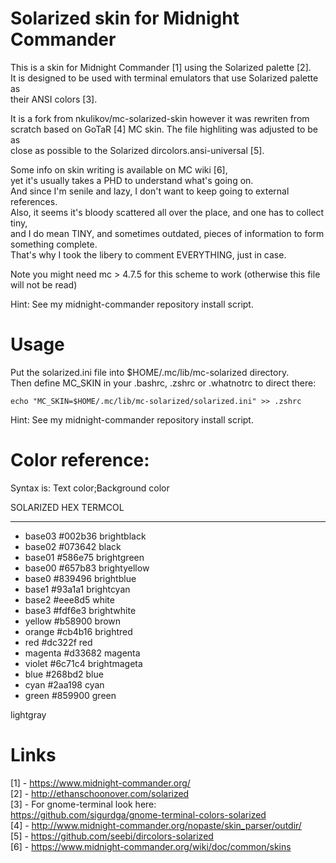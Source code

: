 # Solarized skin for Midnight Commander

This is a skin for Midnight Commander [1] using the Solarized palette [2].  
It is designed to be used with terminal emulators that use Solarized palette as  
their ANSI colors [3].

It is a fork from nkulikov/mc-solarized-skin however it was rewriten from  
scratch based on GoTaR [4] MC skin. The file highliting was adjusted to be as  
close as possible to the Solarized dircolors.ansi-universal [5].  

Some info on skin writing is available on MC wiki [6],  
yet it's usually takes a PHD to understand what's going on.  
And since I'm senile and lazy, I don't want to keep going to external references.  
Also, it seems it's bloody scattered all over the place, and one has to collect tiny,  
and I do mean TINY, and sometimes outdated, pieces of information to form something complete.  
That's why I took the libery to comment EVERYTHING, just in case.  

Note you might need mc > 4.7.5 for this scheme to work (otherwise this file will not be read)  

Hint: See my midnight-commander repository install script.  

# Usage

Put the solarized.ini file into $HOME/.mc/lib/mc-solarized directory.   
Then define MC_SKIN in your .bashrc, .zshrc or .whatnotrc to direct there:  

    echo "MC_SKIN=$HOME/.mc/lib/mc-solarized/solarized.ini" >> .zshrc  

Hint: See my midnight-commander repository install script.  

# Color reference:

Syntax is: Text color;Background color  

SOLARIZED    HEX       TERMCOL   
---------    -------   -------------   
* base03     #002b36   brightblack
* base02     #073642   black
* base01     #586e75   brightgreen
* base00     #657b83   brightyellow
* base0      #839496   brightblue
* base1      #93a1a1   brightcyan
* base2      #eee8d5   white
* base3      #fdf6e3   brightwhite
* yellow     #b58900   brown
* orange     #cb4b16   brightred
* red        #dc322f   red
* magenta    #d33682   magenta
* violet     #6c71c4   brightmageta
* blue       #268bd2   blue
* cyan       #2aa198   cyan
* green      #859900   green

lightgray

# Links

[1] - https://www.midnight-commander.org/  
[2] - http://ethanschoonover.com/solarized  
[3] - For gnome-terminal look here:  
      https://github.com/sigurdga/gnome-terminal-colors-solarized  
[4] - http://www.midnight-commander.org/nopaste/skin_parser/outdir/  
[5] - https://github.com/seebi/dircolors-solarized  
[6] - https://www.midnight-commander.org/wiki/doc/common/skins  
